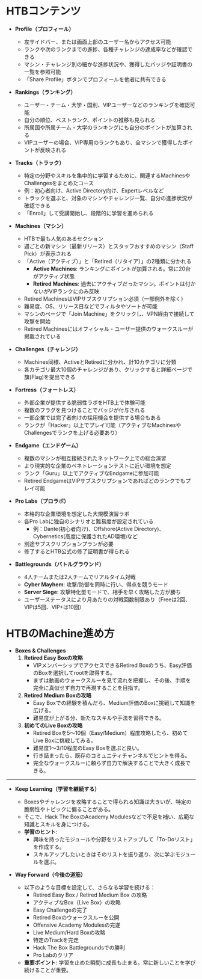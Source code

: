 

# HTBコンテンツ

- **Profile（プロフィール）**
    
    - 左サイドバー、または画面上部のユーザー名からアクセス可能
    - ランクや次のランクまでの進捗、各種チャレンジの達成率などが確認できる
    - マシン・チャレンジ別の細かな進捗状況や、獲得したバッジや証明書の一覧を参照可能
    - 「Share Profile」ボタンでプロフィールを他者に共有できる
- **Rankings（ランキング）**
    
    - ユーザー・チーム・大学・国別、VIPユーザーなどのランキングを確認可能
    - 自分の順位、ベストランク、ポイントの推移も見られる
    - 所属国や所属チーム・大学のランキングにも自分のポイントが加算される
    - VIPユーザーの場合、VIP専用のランクもあり、全マシンで獲得したポイントが反映される
- **Tracks（トラック）**
    
    - 特定の分野やスキルを集中的に学習するために、関連するMachinesやChallengesをまとめたコース
    - 例：初心者向け、Active Directory向け、Expertレベルなど
    - トラックを選ぶと、対象のマシンやチャレンジ一覧、自分の進捗状況が確認できる
    - 「Enroll」して受講開始し、段階的に学習を進められる
- **Machines（マシン）**
    
    - HTBで最も人気のあるセクション
    - 週ごとの新マシン（最新リリース）とスタッフおすすめのマシン（Staff Pick）が表示される
    - 「Active（アクティブ）」と「Retired（リタイア）」の2種類に分かれる
        - **Active Machines**: ランキングにポイントが加算される。常に20台がアクティブ状態
        - **Retired Machines**: 過去にアクティブだったマシン。ポイントは付かないがVIPランクにのみ反映
    - Retired MachinesはVIPサブスクリプション必須（一部例外を除く）
    - 難易度、OS、リリース日などでフィルタやソートが可能
    - マシンのページで「Join Machine」をクリックし、VPN経由で接続して攻撃を開始
    - Retired Machinesにはオフィシャル・ユーザー提供のウォークスルーが掲載されている
- **Challenges（チャレンジ）**
    
    - Machines同様、ActiveとRetiredに分かれ、計10カテゴリに分類
    - 各カテゴリ最大10個のチャレンジがあり、クリックすると詳細ページで旗(Flag)を提出できる
- **Fortress（フォートレス）**
    
    - 外部企業が提供する脆弱性ラボをHTB上で体験可能
    - 複数のフラグを見つけることでバッジが付与される
    - 一部企業では完了者向けの採用機会を提供する場合もある
    - ランクが「Hacker」以上でプレイ可能（アクティブなMachinesやChallengesでランクを上げる必要あり）
- **Endgame（エンドゲーム）**
    
    - 複数のマシンが相互接続されたネットワーク上での総合演習
    - より現実的な企業のペネトレーションテストに近い環境を想定
    - ランク「Guru」以上でアクティブなEndgameに参加可能
    - Retired EndgameはVIPサブスクリプションであればどのランクでもプレイ可能
- **Pro Labs（プロラボ）**
    
    - 本格的な企業環境を想定した大規模演習ラボ
    - 各Pro Labに独自のシナリオと難易度が設定されている
        - 例：Dante(初心者向け)、Offshore(Active Directory)、Cybernetics(高度に保護されたAD環境)など
    - 別途サブスクリプションプランが必要
    - 修了するとHTB公式の修了証明書が得られる
- **Battlegrounds（バトルグラウンド）**
    
    - 4人チームまたは2人チームでリアルタイム対戦
    - **Cyber Mayhem**: 攻撃/防御を同時に行い、得点を競うモード
    - **Server Siege**: 攻撃特化型モードで、相手を早く攻略した方が勝ち
    - ユーザーステータスにより月あたりの対戦回数制限あり（Freeは2回、VIPは5回、VIP+は10回）






# HTBのMachine進め方

- **Boxes & Challenges**
    1. **Retired Easy Boxの攻略**
        - VIPメンバーシップでアクセスできるRetired Boxのうち、Easy評価のBoxを選択してrootを取得する。
        - まずは動画のウォークスルーを見て流れを把握し、その後、手順を完全に真似せず自力で再現することを目指す。
    2. **Retired Medium Boxの攻略**
        - Easy Boxでの経験を積んだら、Medium評価のBoxに挑戦して知識を広げる。
        - 難易度が上がる分、新たなスキルや手法を習得できる。
    3. **初めてのLive Boxの攻略**
        - Retired Boxを5～10個（Easy/Medium）程度攻略したら、初めてLive Boxに挑戦してみる。
        - 難易度1～3/10程度のEasy Boxを選ぶと良い。
        - 行き詰まったら、既存のコミュニティチャンネルでヒントを得る。
        - 完全なウォークスルーに頼らず自力で解決することで大きく成長できる。

---

- **Keep Learning（学習を継続する）**
    - Boxesやチャレンジを攻略することで得られる知識は大きいが、特定の脆弱性やトピックに偏ることがある。
    - そこで、Hack The BoxのAcademy Modulesなどで不足を補い、広範な知識とスキルを身につける。
    - **学習のヒント**:
        - 興味を持ったモジュールや分野をリストアップして「To-Doリスト」を作成する。
        - スキルアップしたいときはそのリストを振り返り、次に学ぶモジュールを選ぶ。

- **Way Forward（今後の道筋）**
    - 以下のような目標を設定して、さらなる学習を続ける：
        - Retired Easy Box / Retired Medium Box の攻略
        - アクティブなBox（Live Box）の攻略
        - Easy Challengeの完了
        - Retired Boxのウォークスルーを公開
        - Offensive Academy Modulesの完遂
        - Live Medium/Hard Boxの攻略
        - 特定のTrackを完走
        - Hack The Box Battlegroundsでの勝利
        - Pro Labのクリア
    - **重要ポイント**: 学習を止めた瞬間に成長も止まる。常に新しいことを学び続けることが重要。